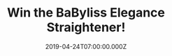 ---
campaign-uuid: "c-edcca375-7959-4736-a90f-c901fc4dad6d"
type: "Competition"
category: "Gifts"
date: "2019-04-24T07:00:00.000Z"
end-date: "2019-06-24T22:59:00.000Z"
disable-form: false
is_promoted: true
has_entry_page: true
title: "Win the BaByliss Elegance Straightener!"
competition-description: "<p>Nothing better than achieving beautiful salon sleek hair.\
  \ Soft, smooth and shiny hair… We want you to look your best that is why we are\
  \ giving you the chance of winning the BaByliss Pro 235 Elegance Straightener. Designed\
  \ with curved housing, the Pro 235 Elegance straightener gives you the freedom to\
  \ straighten and curl your hair.</p>\n<p>Ready to show your perfect hair anywhere\
  \ you go? Click below for a chance to win.</p>\n"
hero-header: "Win the BaByliss Elegance Straightener!"
terms-confirmation: "N/A"
banner-img: "https://assets.expresslyapp.com/asset-fcc37d97-d7e5-4f12-b643-98058c666cd5.jpg"
logo-left-href: "http://club.expressly.io"
logo-left-image: "https://assets.expresslyapp.com/asset-f2f51da9-f638-4123-955e-ab6e7f4b0d14.jpg"
logo-left-title: "Expressly Club"
bg-image-hero: "https://assets.expresslyapp.com/asset-0044a679-c93c-40a8-a351-21850be78374.jpg"
bg-image-first: "https://assets.expresslyapp.com/asset-4cd5569b-0afa-47e7-a4e6-315aef548255.jpg"
section1-content: "<p>The BaByliss Pro 235 Elegance Straightener provides Salon results\
  \ at home. Reaching a top 235ºC salon temperature and ready to use in just 15 seconds,\
  \ quick, easy styling has just become achievable. The straightener features 25%\
  \ longer nano-ceramic plates, meaning you can straighten larger sections of hair\
  \ in one stroke, giving you fast results with an ultimate smooth finish.</p>\n<p>Featuring\
  \ an Advanced Ceramic heating system, this BaByliss straightener has ultra-fast\
  \ heat recovery to maintain constant high heat during use, for beautiful, sleek\
  \ hair. </p>\n<p>Enter below and it could be yours!</p>\n"
entry-title: "Win the BaByliss Elegance Straightener!"
entry-content: "<p>Enter the draw to win the BaByliss Elegance Straightener by entering\
  \ below before 23:59 on 24th of June 2019.</p>\n"
has-winner: false
prize-description: "The BaByliss Elegance Straightener!"
special-conditions: "Multiple entries are allowed up to one every day"
country-restrictions:
- "GB"
---